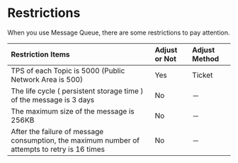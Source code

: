 # Restrictions

When you use Message Queue, there are some restrictions to pay attention.

| Restriction Items	| Adjust or Not	| Adjust Method |
| :- | :- | :- |
|TPS of each Topic is 5000 (Public Network Area is 500)|Yes|Ticket|
| The life cycle ( persistent storage time ) of the message is 3 days|No|－|
| The maximum size of the message is 256KB|No|－|
| After the failure of message consumption, the maximum number of attempts to retry is 16 times|No|－|


